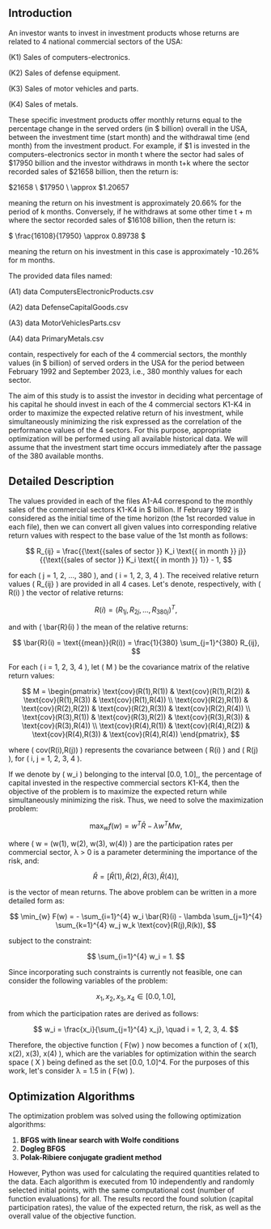 ## Introduction

An investor wants to invest in investment products whose returns are related to 4 national commercial sectors of the USA:

(K1) Sales of computers-electronics.

(K2) Sales of defense equipment.

(K3) Sales of motor vehicles and parts.

(K4) Sales of metals.

These specific investment products offer monthly returns equal to the percentage change in the served orders (in $ billion) overall in the USA, between the investment time (start month) and the withdrawal time (end month) from the investment product. For example, if $1 is invested in the computers-electronics sector in month t where the sector had sales of $17950 billion and the investor withdraws in month t+k where the sector recorded sales of $21658 billion, then the return is:

$21658 \\
$17950 \\
\approx $1.20657

meaning the return on his investment is approximately 20.66% for the period of k months. Conversely, if he withdraws at some other time t + m where the sector recorded sales of $16108 billion, then the return is:

$ \frac{16108}{17950} \approx 0.89738 $

meaning the return on his investment in this case is approximately -10.26% for m months.

The provided data files named:

(A1) data ComputersElectronicProducts.csv

(A2) data DefenseCapitalGoods.csv

(A3) data MotorVehiclesParts.csv

(A4) data PrimaryMetals.csv

contain, respectively for each of the 4 commercial sectors, the monthly values (in $ billion) of served orders in the USA for the period between February 1992 and September 2023, i.e., 380 monthly values for each sector.

The aim of this study is to assist the investor in deciding what percentage of his capital he should invest in each of the 4 commercial sectors K1-K4 in order to maximize the expected relative return of his investment, while simultaneously minimizing the risk expressed as the correlation of the performance values of the 4 sectors. For this purpose, appropriate optimization will be performed using all available historical data. We will assume that the investment start time occurs immediately after the passage of the 380 available months.

## Detailed Description

The values provided in each of the files A1-A4 correspond to the monthly sales of the commercial sectors K1-K4 in $ billion. If February 1992 is considered as the initial time of the time horizon (the 1st recorded value in each file), then we can convert all given values into corresponding relative return values with respect to the base value of the 1st month as follows:

$$
R_{ij} = \frac{{\text{{sales of sector }} K_i \text{{ in month }} j}}{{\text{{sales of sector }} K_i \text{{ in month }} 1}} - 1,
$$

for each \( j = 1, 2, ..., 380 \), and \( i = 1, 2, 3, 4 \). Τhe received relative return values \( R_{ij} \) are provided in all 4 cases. Let's denote, respectively, with \( R(i) \) the vector of relative returns:

$$
R(i) = (R_{1j}, R_{2j}, ..., R_{380j})^T,
$$

and with \( \bar{R}(i) \) the mean of the relative returns:

$$
\bar{R}(i) = \text{{mean}}(R(i)) = \frac{1}{380} \sum_{j=1}^{380} R_{ij},
$$

For each \( i = 1, 2, 3, 4 \), let \( M \) be the covariance matrix of the relative return values:

$$
M = \begin{pmatrix} \text{cov}(R(1),R(1)) & \text{cov}(R(1),R(2)) & \text{cov}(R(1),R(3)) & \text{cov}(R(1),R(4)) \\
\text{cov}(R(2),R(1)) & \text{cov}(R(2),R(2)) & \text{cov}(R(2),R(3)) & \text{cov}(R(2),R(4)) \\
\text{cov}(R(3),R(1)) & \text{cov}(R(3),R(2)) & \text{cov}(R(3),R(3)) & \text{cov}(R(3),R(4)) \\
\text{cov}(R(4),R(1)) & \text{cov}(R(4),R(2)) & \text{cov}(R(4),R(3)) & \text{cov}(R(4),R(4)) \end{pmatrix},
$$

where \( cov(R(i),R(j)) \) represents the covariance between \( R(i) \) and \( R(j) \), for \( i, j = 1, 2, 3, 4 \).

If we denote by \( w_i \) belonging to the interval [0.0, 1.0],, the percentage of capital invested in the respective commercial sectors K1-K4, then the objective of the problem is to maximize the expected return while simultaneously minimizing the risk. Thus, we need to solve the maximization problem:

$$
\max_{w} f(w) = w^T \bar{R} - \lambda w^T M w,
$$

where \( w = (w(1), w(2), w(3), w(4)) \) are the participation rates per commercial sector, λ > 0 is a parameter determining the importance of the risk, and:

$$
\bar{R} = [\bar{R}(1), \bar{R}(2), \bar{R}(3), \bar{R}(4)],
$$

is the vector of mean returns. The above problem can be written in a more detailed form as:

$$
\min_{w} F(w) = - \sum_{i=1}^{4} w_i \bar{R}(i) - \lambda \sum_{j=1}^{4} \sum_{k=1}^{4} w_j w_k \text{cov}(R(j),R(k)),
$$

subject to the constraint:

$$
\sum_{i=1}^{4} w_i = 1.
$$

Since incorporating such constraints is currently not feasible, one can consider the following variables of the problem:

$$
x_1, x_2, x_3, x_4 \in [0.0, 1.0],
$$

from which the participation rates are derived as follows:

$$
w_i = \frac{x_i}{\sum_{j=1}^{4} x_j}, \quad i = 1, 2, 3, 4.
$$

Therefore, the objective function \( F(w) \) now becomes a function of \( x(1), x(2), x(3), x(4) \), which are the variables for optimization within the search space \( X \) being defined as the set [0.0, 1.0]^4. For the purposes of this work, let's consider λ = 1.5 in \( F(w) \).

## Optimization Algorithms

The optimization problem was solved using the following optimization algorithms:

1. **BFGS with linear search with Wolfe conditions**
2. **Dogleg BFGS**
3. **Polak-Ribiere conjugate gradient method**

However, Python was used for calculating the required quantities related to the data. Each algorithm is executed from 10 independently and randomly selected initial points, with the same computational cost (number of function evaluations) for all. The results record the found solution (capital participation rates), the value of the expected return, the risk, as well as the overall value of the objective function.
